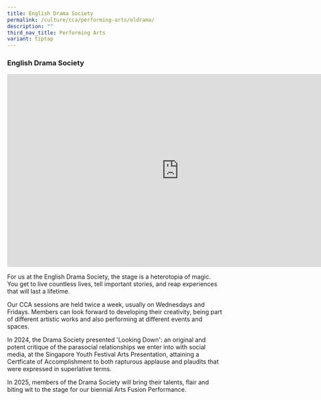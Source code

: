 ```yaml
---
title: English Drama Society
permalink: /culture/cca/performing-arts/eldrama/
description: ""
third_nav_title: Performing Arts
variant: tiptap
---
```

<h3><strong>English Drama Society </strong></h3>
<div class="iframe-wrapper">
<iframe height="450" width="800" allowfullscreen="true" frameborder="0" src="https://www.youtube.com/embed/oq0waCFsQck"></iframe>
</div>
<p>For us at the English Drama Society, the stage is a heterotopia of magic.
You get to live countless lives, tell important stories, and reap experiences
that will last a lifetime.</p>
<p>Our CCA sessions are held twice a week, usually on Wednesdays and Fridays.
Members can look forward to developing their creativity, being part of
different artistic works and also performing at different events and spaces.</p>
<p>In 2024, the Drama Society presented 'Looking Down': an original and potent
critique of the parasocial relationships we enter into with social media,
at the Singapore Youth Festival Arts Presentation, attaining a Certficate
of Accomplishment to both rapturous applause and plaudits that were expressed
in superlative terms.</p>
<p>In 2025, members of the Drama Society will bring their talents, flair
and biting wit to the stage for our biennial Arts Fusion Performance.</p>
<p></p>
<p></p>